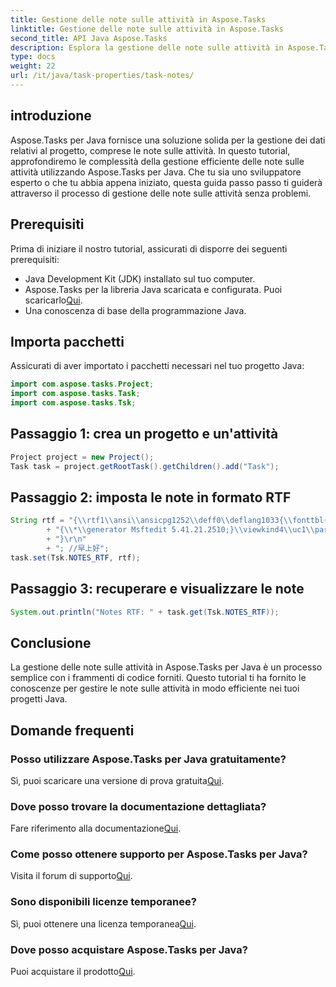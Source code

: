 ```yaml
---
title: Gestione delle note sulle attività in Aspose.Tasks
linktitle: Gestione delle note sulle attività in Aspose.Tasks
second_title: API Java Aspose.Tasks
description: Esplora la gestione delle note sulle attività in Aspose.Tasks per Java. Guida passo passo per uno sviluppo Java efficiente. Scarica la prova gratis adesso!
type: docs
weight: 22
url: /it/java/task-properties/task-notes/
---
```

## introduzione
Aspose.Tasks per Java fornisce una soluzione solida per la gestione dei dati relativi al progetto, comprese le note sulle attività. In questo tutorial, approfondiremo le complessità della gestione efficiente delle note sulle attività utilizzando Aspose.Tasks per Java. Che tu sia uno sviluppatore esperto o che tu abbia appena iniziato, questa guida passo passo ti guiderà attraverso il processo di gestione delle note sulle attività senza problemi.
## Prerequisiti
Prima di iniziare il nostro tutorial, assicurati di disporre dei seguenti prerequisiti:
- Java Development Kit (JDK) installato sul tuo computer.
-  Aspose.Tasks per la libreria Java scaricata e configurata. Puoi scaricarlo[Qui](https://releases.aspose.com/tasks/java/).
- Una conoscenza di base della programmazione Java.
## Importa pacchetti
Assicurati di aver importato i pacchetti necessari nel tuo progetto Java:
```java
import com.aspose.tasks.Project;
import com.aspose.tasks.Task;
import com.aspose.tasks.Tsk;
```
## Passaggio 1: crea un progetto e un'attività
```java
Project project = new Project();
Task task = project.getRootTask().getChildren().add("Task");
```
## Passaggio 2: imposta le note in formato RTF
```java
String rtf = "{\\rtf1\\ansi\\ansicpg1252\\deff0\\deflang1033{\\fonttbl{\\f0\\fnil\\fcharset134 SimSun;}{\\f1\\fnil\\fcharset0 Calibri;}}\r\n"
        + "{\\*\\generator Msftedit 5.41.21.2510;}\\viewkind4\\uc1\\pard\\sa200\\sl276\\slmult1\\lang9\\f0\\fs22\\'d4\\'e7\\'c9\\'cf\\'ba\\'c3\\f1\\par\r\n"
        + "}\r\n"
        + "; //早上好";
task.set(Tsk.NOTES_RTF, rtf);
```
## Passaggio 3: recuperare e visualizzare le note
```java
System.out.println("Notes RTF: " + task.get(Tsk.NOTES_RTF));
```
## Conclusione
La gestione delle note sulle attività in Aspose.Tasks per Java è un processo semplice con i frammenti di codice forniti. Questo tutorial ti ha fornito le conoscenze per gestire le note sulle attività in modo efficiente nei tuoi progetti Java.
## Domande frequenti
### Posso utilizzare Aspose.Tasks per Java gratuitamente?
 Sì, puoi scaricare una versione di prova gratuita[Qui](https://releases.aspose.com/).
### Dove posso trovare la documentazione dettagliata?
 Fare riferimento alla documentazione[Qui](https://reference.aspose.com/tasks/java/).
### Come posso ottenere supporto per Aspose.Tasks per Java?
 Visita il forum di supporto[Qui](https://forum.aspose.com/c/tasks/15).
### Sono disponibili licenze temporanee?
 Sì, puoi ottenere una licenza temporanea[Qui](https://purchase.aspose.com/temporary-license/).
### Dove posso acquistare Aspose.Tasks per Java?
 Puoi acquistare il prodotto[Qui](https://purchase.aspose.com/buy).